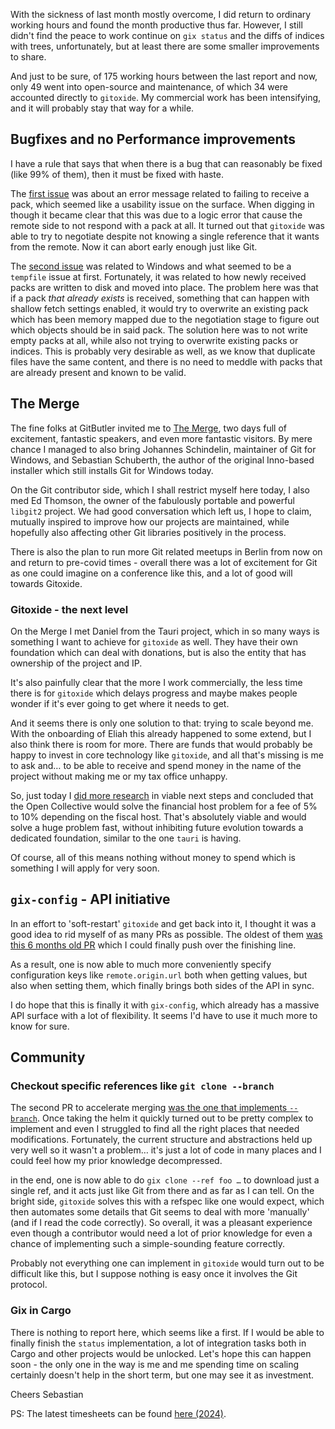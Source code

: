 With the sickness of last month mostly overcome, I did return to ordinary working hours and found the month productive thus far. However, I still didn't find the peace to work continue on `gix status` and the diffs of indices with trees, unfortunately, but at least there are some smaller improvements to share.

And just to be sure, of 175 working hours between the last report and now, only 49 went into open-source and maintenance, of which 34 were accounted directly to `gitoxide`. My commercial work has been intensifying, and it will probably stay that way for a while.

## Bugfixes and no Performance improvements

I have a rule that says that when there is a bug that can reasonably be fixed (like 99% of them), then it must be fixed with haste.

The [first issue](https://github.com/Byron/gitoxide/issues/1405) was about an error message related to failing to receive a pack, which seemed like a usability issue on the surface. When digging in though it became clear that this was due to a logic error that cause the remote side to not respond with a pack at all. It turned out that `gitoxide` was able to try to negotiate despite not knowing a single reference that it wants from the remote. Now it can abort early enough just like Git.

The [second issue](https://github.com/Byron/gitoxide/issues/1404) was related to Windows and what seemed to be a `tempfile` issue at first. Fortunately, it was related to how newly received packs are written to disk and moved into place. The problem here was that if a pack *that already exists* is received, something that can happen with shallow fetch settings enabled, it would try to overwrite an existing pack which has been memory mapped due to the negotiation stage to figure out which objects should be in said pack. The solution here was to not write empty packs at all, while also not trying to overwrite existing packs or indices. This is probably very desirable as well, as we know that duplicate files have the same content, and there is no need to meddle with packs that are already present and known to be valid.

## The Merge

The fine folks at GitButler invited me to [The Merge](https://merge.berlin/), two days full of excitement, fantastic speakers, and even more fantastic visitors. By mere chance I managed to also bring Johannes Schindelin, maintainer of Git for Windows, and Sebastian Schuberth, the author of the original Inno-based installer which still installs Git for Windows today.

On the Git contributor side, which I shall restrict myself here today, I also med Ed Thomson, the owner of the fabulously portable and powerful `libgit2` project. We had good conversation which left us, I hope to claim, mutually inspired to improve how our projects are maintained, while hopefully also affecting other Git libraries positively in the process.

There is also the plan to run more Git related meetups in Berlin from now on and return to pre-covid times - overall there was a lot of excitement for Git as one could imagine on a conference like this, and a lot of good will towards Gitoxide.

### Gitoxide - the next level

On the Merge I met Daniel from the Tauri project, which in so many ways is something I want to achieve for `gitoxide` as well. They have their own foundation which can deal with donations, but is also the entity that has ownership of the project and IP.

It's also painfully clear that the more I work commercially, the less time there is for `gitoxide` which delays progress and maybe makes people wonder if it's ever going to get where it needs to get.

And it seems there is only one solution to that: trying to scale beyond me. With the onboarding of Eliah this already happened to some extend, but I also think there is room for more. There are funds that would probably be happy to invest in core technology like `gitoxide`, and all that's missing is me to ask and… to be able to receive and spend money in the name of the project  without making me or my tax office unhappy.

So, just today I [did more research](https://github.com/Byron/gitoxide/issues/1406) in viable next steps and concluded that the Open Collective would solve the financial host problem for a fee of 5% to 10% depending on the fiscal host. That's absolutely viable and would solve a huge problem fast, without inhibiting future evolution towards a dedicated foundation, similar to the one `tauri` is having.

Of course, all of this means nothing without money to spend which is something I will apply for very soon.

## `gix-config` - API initiative

In an effort to 'soft-restart' `gitoxide` and get back into it, I thought it was a good idea to rid myself of as many PRs as possible. The oldest of them [was this 6 months old PR](https://github.com/Byron/gitoxide/pull/1236) which I could finally push over the finishing line.

As a result, one is now able to much more conveniently specify configuration keys like `remote.origin.url` both when getting values, but also when setting them, which finally brings both sides of the API in sync.

I do hope that this is finally it with `gix-config`, which already has a massive API surface with a lot of flexibility. It seems I'd have to use it much more to know for sure.

## Community

### Checkout specific references like `git clone --branch`

The second PR to accelerate merging [was the one that implements `--branch`](https://github.com/Byron/gitoxide/pull/1403). Once taking the helm it quickly turned out to be pretty complex to implement and even I struggled to find all the right places that needed modifications. Fortunately, the current structure and abstractions held up very well so it wasn't a problem… it's just a lot of code in many places and I could feel how my prior knowledge decompressed.

in the end, one is now able to do `gix clone --ref foo …`  to download just a single ref, and it acts just like Git from there and as far as I can tell. On the bright side, `gitoxide` solves this with a refspec like one would expect, which then automates some details that Git seems to deal with more 'manually' (and if I read the code correctly). So overall, it was a pleasant experience even though a contributor would need a lot of prior knowledge for even a chance of implementing such a simple-sounding feature correctly.

Probably not everything one can implement in `gitoxide` would turn out to be difficult like this, but I suppose nothing is easy once it involves the Git protocol.

### Gix in Cargo

There is nothing to report here, which seems like a first. If I would be able to finally finish the `status` implementation, a lot of integration tasks both in Cargo and other projects would be unlocked. Let's hope this can happen soon - the only one in the way is me and me spending time on scaling certainly doesn't help in the short term, but one may see it as investment.

Cheers
Sebastian

PS: The latest timesheets can be found [here (2024)](https://github.com/Byron/byron/blob/main/timesheets/2024.csv).